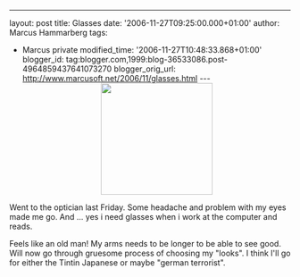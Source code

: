 ---
layout: post
title: Glasses
date: '2006-11-27T09:25:00.000+01:00'
author: Marcus Hammarberg
tags:
  - Marcus private
modified_time: '2006-11-27T10:48:33.868+01:00'
blogger_id: tag:blogger.com,1999:blog-36533086.post-4964859437641073270
blogger_orig_url: http://www.marcusoft.net/2006/11/glasses.html ---
[<img src="http://www.eurobru.com/taxitint.gif"
style="DISPLAY: block; MARGIN: 0px auto 10px; WIDTH: 200px; CURSOR: hand; TEXT-ALIGN: center"
data-border="0" />](http://www.eurobru.com/taxitint.gif)

<div>

<div>

Went to the optician last Friday. Some headache and problem with my eyes
made me go. And ... yes i need glasses when i work at the computer and
reads.

</div>





<div>

Feels like an old man! My arms needs to be longer to be able to see
good. Will now go through gruesome process of choosing my "looks". I
think I'll go for either the Tintin Japanese or maybe "german
terrorist".

</div>

</div>
